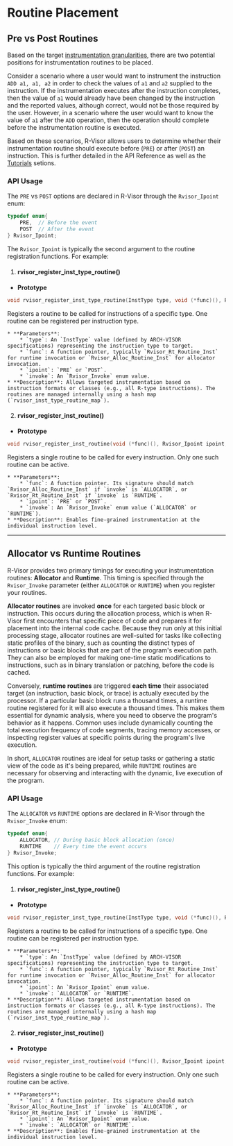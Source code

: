 # Routine Placement

## Pre vs Post Routines

Based on the target [instrumentation granularities](../instrumentation_granularity), there are two potential positions for instrumentation routines to be placed. 

Consider a scenario where a user would want to instrument the instruction `ADD a1, a1, a2` in order to check the values of `a1` and `a2` supplied to the instruction. If the instrumentation executes after the instruction completes, then the value of `a1` would already have been changed by the instruction and the reported values, although correct, would not be those required by the user. However, in a scenario where the user would want to know the value of `a1` after the `ADD` operation, then the operation should complete before the instrumentation routine is executed. 

Based on these scenarios, R-Visor allows users to determine whether their instrumentation routine should execute before (`PRE`) or after (`POST`) an instruction. This is further detailed in the API Reference as well as the [Tutorials](../../tutorials/basic_example) setions.


### API Usage

The `PRE` vs `POST` options are declared in R-Visor through the `Rvisor_Ipoint` enum:

```c
typedef enum{
    PRE,  // Before the event
    POST  // After the event
} Rvisor_Ipoint;
```


The `Rvisor_Ipoint` is typically the second argument to the routine registration functions. For example:

1. #### rvisor_register_inst_type_routine()

* **Prototype**

```c
void rvisor_register_inst_type_routine(InstType type, void (*func)(), Rvisor_Ipoint ipoint, Rvisor_Invoke invoke)
```
Registers a routine to be called for instructions of a specific type. One routine can be registered per instruction type.

    * **Parameters**:
        * `type`: An `InstType` value (defined by ARCH-VISOR specifications) representing the instruction type to target.
        * `func`: A function pointer, typically `Rvisor_Rt_Routine_Inst` for runtime invocation or `Rvisor_Alloc_Routine_Inst` for allocator invocation.
        * `ipoint`: `PRE` or `POST`.
        * `invoke`: An `Rvisor_Invoke` enum value.
    * **Description**: Allows targeted instrumentation based on instruction formats or classes (e.g., all R-type instructions). The routines are managed internally using a hash map (`rvisor_inst_type_routine_map`).

2. #### rvisor_register_inst_routine()

* **Prototype**

```c
void rvisor_register_inst_routine(void (*func)(), Rvisor_Ipoint ipoint, Rvisor_Invoke invoke)
```

Registers a single routine to be called for every instruction. Only one such routine can be active.

    * **Parameters**:
        * `func`: A function pointer. Its signature should match `Rvisor_Alloc_Routine_Inst` if `invoke` is `ALLOCATOR`, or `Rvisor_Rt_Routine_Inst` if `invoke` is `RUNTIME`.
        * `ipoint`: `PRE` or `POST`.
        * `invoke`: An `Rvisor_Invoke` enum value (`ALLOCATOR` or `RUNTIME`).
    * **Description**: Enables fine-grained instrumentation at the individual instruction level.


---- 

## Allocator vs Runtime Routines

R-Visor provides two primary timings for executing your instrumentation routines: **Allocator** and **Runtime**. This timing is specified through the `Rvisor_Invoke` parameter (either `ALLOCATOR` or `RUNTIME`) when you register your routines.

**Allocator routines** are invoked **once** for each targeted basic block or instruction. This occurs during the allocation process, which is when R-Visor first encounters that specific piece of code and prepares it for placement into the internal code cache. Because they run only at this initial processing stage, allocator routines are well-suited for tasks like collecting static profiles of the binary, such as counting the distinct types of instructions or basic blocks that are part of the program's execution path. They can also be employed for making one-time static modifications to instructions, such as in binary translation or patching, before the code is cached.

Conversely, **runtime routines** are triggered **each time** their associated target (an instruction, basic block, or trace) is actually executed by the processor. If a particular basic block runs a thousand times, a runtime routine registered for it will also execute a thousand times. This makes them essential for dynamic analysis, where you need to observe the program's behavior as it happens. Common uses include dynamically counting the total execution frequency of code segments, tracing memory accesses, or inspecting register values at specific points during the program's live execution.

In short, `ALLOCATOR` routines are ideal for setup tasks or gathering a static view of the code as it's being prepared, while `RUNTIME` routines are necessary for observing and interacting with the dynamic, live execution of the program.


### API Usage

The `ALLOCATOR` vs `RUNTIME` options are declared in R-Visor through the `Rvisor_Invoke` enum:

```c
typedef enum{
    ALLOCATOR, // During basic block allocation (once)
    RUNTIME    // Every time the event occurs
} Rvisor_Invoke;
```

This option is typically the third argument of the routine registration functions. For example:


1. #### rvisor_register_inst_type_routine()

* **Prototype**

```c
void rvisor_register_inst_type_routine(InstType type, void (*func)(), Rvisor_Ipoint ipoint, Rvisor_Invoke invoke)
```

Registers a routine to be called for instructions of a specific type. One routine can be registered per instruction type.

    * **Parameters**:
        * `type`: An `InstType` value (defined by ARCH-VISOR specifications) representing the instruction type to target.
        * `func`: A function pointer, typically `Rvisor_Rt_Routine_Inst` for runtime invocation or `Rvisor_Alloc_Routine_Inst` for allocator invocation.
        * `ipoint`: An `Rvisor_Ipoint` enum value.
        * `invoke`: `ALLOCATOR` or `RUNTIME`.
    * **Description**: Allows targeted instrumentation based on instruction formats or classes (e.g., all R-type instructions). The routines are managed internally using a hash map (`rvisor_inst_type_routine_map`).

2. #### rvisor_register_inst_routine()

* **Prototype**

```c
void rvisor_register_inst_routine(void (*func)(), Rvisor_Ipoint ipoint, Rvisor_Invoke invoke)
```

Registers a single routine to be called for every instruction. Only one such routine can be active.

    * **Parameters**:
        * `func`: A function pointer. Its signature should match `Rvisor_Alloc_Routine_Inst` if `invoke` is `ALLOCATOR`, or `Rvisor_Rt_Routine_Inst` if `invoke` is `RUNTIME`.
        * `ipoint`: An `Rvisor_Ipoint` enum value.
        * `invoke`: `ALLOCATOR` or `RUNTIME`.
    * **Description**: Enables fine-grained instrumentation at the individual instruction level.




<br/><br/>